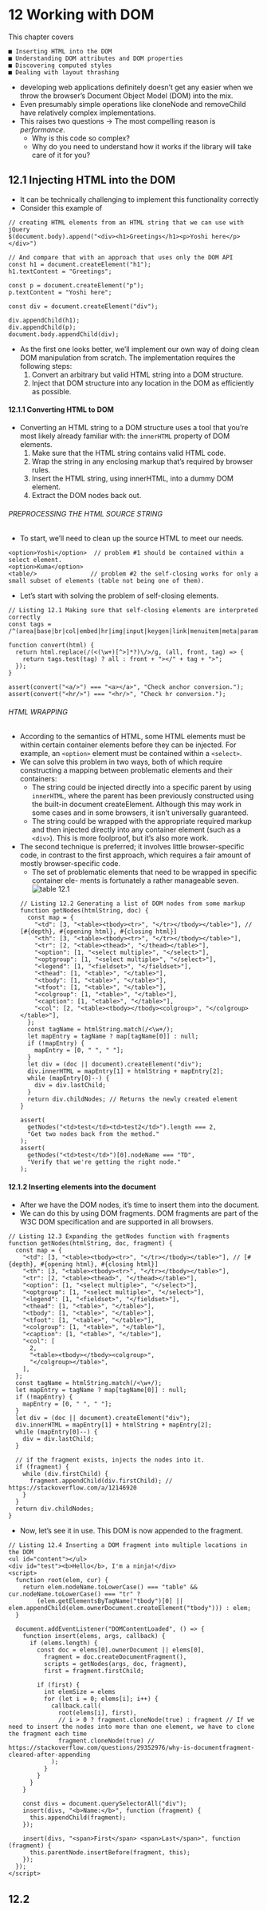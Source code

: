 # 12 Working with DOM
This chapter covers
```
■ Inserting HTML into the DOM
■ Understanding DOM attributes and DOM properties
■ Discovering computed styles
■ Dealing with layout thrashing
```
* developing web applications definitely doesn’t get any easier when we throw the browser’s Document Object Model (DOM) into the mix.
* Even presumably simple operations like cloneNode and removeChild have relatively complex implementations.
* This raises two questions -> The most compelling reason is _performance_.
  * Why is this code so complex?
  * Why do you need to understand how it works if the library will take care of it for you?
  
## 12.1 Injecting HTML into the DOM
* It can be technically challenging to implement this functionality correctly 
* Consider this example of 
```
// creating HTML elements from an HTML string that we can use with jQuery
$(document.body).append("<div><h1>Greetings</h1><p>Yoshi here</p></div>")

// And compare that with an approach that uses only the DOM API
const h1 = document.createElement("h1");
h1.textContent = "Greetings";

const p = document.createElement("p");
p.textContent = "Yoshi here";

const div = document.createElement("div");

div.appendChild(h1);
div.appendChild(p);
document.body.appendChild(div);
```
* As the first one looks better, we’ll implement our own way of doing clean DOM manipulation from scratch. The implementation requires the following steps:
  1. Convert an arbitrary but valid HTML string into a DOM structure.
  2. Inject that DOM structure into any location in the DOM as efficiently as possible.


#### 12.1.1 Converting HTML to DOM
* Converting an HTML string to a DOM structure uses a tool that you’re most likely already familiar with: the `innerHTML` property of DOM elements.
  1. Make sure that the HTML string contains valid HTML code.
  2. Wrap the string in any enclosing markup that’s required by browser rules.
  3. Insert the HTML string, using innerHTML, into a dummy DOM element.
  4. Extract the DOM nodes back out.

###### PREPROCESSING THE HTML SOURCE STRING
* To start, we’ll need to clean up the source HTML to meet our needs.
```
<option>Yoshi</option>  // problem #1 should be contained within a select element.
<option>Kuma</option>
<table/>               // problem #2 the self-closing works for only a small subset of elements (table not being one of them).
```
* Let’s start with solving the problem of self-closing elements.
```
// Listing 12.1 Making sure that self-closing elements are interpreted correctly
const tags = /^(area|base|br|col|embed|hr|img|input|keygen|link|menuitem|meta|param|source|track|wbr)$/i;

function convert(html) {
  return html.replace(/(<(\w+)[^>]*?)\/>/g, (all, front, tag) => {
    return tags.test(tag) ? all : front + "></" + tag + ">";
  });
}

assert(convert("<a/>") === "<a></a>", "Check anchor conversion.");
assert(convert("<hr/>") === "<hr/>", "Check hr conversion.");
```

###### HTML WRAPPING
* According to the semantics of HTML, some HTML elements must be within certain container elements before they can be injected. For example, an `<option>` element must be contained within a `<select>`.
* We can solve this problem in two ways, both of which require constructing a mapping between problematic elements and their containers:
  * The string could be injected directly into a specific parent by using `innerHTML`, where the parent has been previously constructed using the built-in document createElement. Although this may work in some cases and in some browsers, it isn’t universally guaranteed.
  * The string could be wrapped with the appropriate required markup and then injected directly into any container element (such as a `<div>`). This is more foolproof, but it’s also more work.
* The second technique is preferred; it involves little browser-specific code, in contrast to the first approach, which requires a fair amount of mostly browser-specific code.
  * The set of problematic elements that need to be wrapped in specific container ele- ments is fortunately a rather manageable seven.
  ![table 12.1](./table-12.1.png)
  ```
  // Listing 12.2 Generating a list of DOM nodes from some markup
  function getNodes(htmlString, doc) {
    const map = {
      "<td": [3, "<table><tbody><tr>", "</tr></tbody></table>"], // [#{depth}, #{opening html}, #{closing html}]
      "<th": [3, "<table><tbody><tr>", "</tr></tbody></table>"],
      "<tr": [2, "<table><thead>", "</thead></table>"],
      "<option": [1, "<select multiple>", "</select>"],
      "<optgroup": [1, "<select multiple>", "</select>"],
      "<legend": [1, "<fieldset>", "</fieldset>"],
      "<thead": [1, "<table>", "</table>"],
      "<tbody": [1, "<table>", "</table>"],
      "<tfoot": [1, "<table>", "</table>"],
      "<colgroup": [1, "<table>", "</table>"],
      "<caption": [1, "<table>", "</table>"],
      "<col": [2, "<table><tbody></tbody><colgroup>", "</colgroup></table>"],
    };
    const tagName = htmlString.match(/<\w+/);
    let mapEntry = tagName ? map[tagName[0]] : null;
    if (!mapEntry) {
      mapEntry = [0, " ", " "];
    }
    let div = (doc || document).createElement("div");
    div.innerHTML = mapEntry[1] + htmlString + mapEntry[2];
    while (mapEntry[0]--) {
      div = div.lastChild;
    }
    return div.childNodes; // Returns the newly created element
  }

  assert(
    getNodes("<td>test</td><td>test2</td>").length === 2,
    "Get two nodes back from the method."
  );
  assert(
    getNodes("<td>test</td>")[0].nodeName === "TD",
    "Verify that we're getting the right node."
  );
  ```
#### 12.1.2 Inserting elements into the document
* After we have the DOM nodes, it’s time to insert them into the document.
* We can do this by using DOM fragments. DOM fragments are part of the W3C DOM specification and are supported in all browsers.
```
// Listing 12.3 Expanding the getNodes function with fragments
function getNodes(htmlString, doc, fragment) {
  const map = {
    "<td": [3, "<table><tbody><tr>", "</tr></tbody></table>"], // [#{depth}, #{opening html}, #{closing html}]
    "<th": [3, "<table><tbody><tr>", "</tr></tbody></table>"],
    "<tr": [2, "<table><thead>", "</thead></table>"],
    "<option": [1, "<select multiple>", "</select>"],
    "<optgroup": [1, "<select multiple>", "</select>"],
    "<legend": [1, "<fieldset>", "</fieldset>"],
    "<thead": [1, "<table>", "</table>"],
    "<tbody": [1, "<table>", "</table>"],
    "<tfoot": [1, "<table>", "</table>"],
    "<colgroup": [1, "<table>", "</table>"],
    "<caption": [1, "<table>", "</table>"],
    "<col": [
      2,
      "<table><tbody></tbody><colgroup>",
      "</colgroup></table>",
    ],
  };
  const tagName = htmlString.match(/<\w+/);
  let mapEntry = tagName ? map[tagName[0]] : null;
  if (!mapEntry) {
    mapEntry = [0, " ", " "];
  }
  let div = (doc || document).createElement("div");
  div.innerHTML = mapEntry[1] + htmlString + mapEntry[2];
  while (mapEntry[0]--) {
    div = div.lastChild;
  }

  // if the fragment exists, injects the nodes into it.
  if (fragment) {
    while (div.firstChild) {
      fragment.appendChild(div.firstChild); // https://stackoverflow.com/a/12146920
    }
  }
  return div.childNodes;
}
```
* Now, let’s see it in use. This DOM is now appended to the fragment.
```
// Listing 12.4 Inserting a DOM fragment into multiple locations in the DOM
<ul id="content"></ul>
<div id="test"><b>Hello</b>, I'm a ninja!</div>
<script>
  function root(elem, cur) {
    return elem.nodeName.toLowerCase() === "table" && cur.nodeName.toLowerCase() === "tr" ?
        (elem.getElementsByTagName("tbody")[0] || elem.appendChild(elem.ownerDocument.createElement("tbody"))) : elem;
  }
  
  document.addEventListener("DOMContentLoaded", () => {
    function insert(elems, args, callback) {
      if (elems.length) {
        const doc = elems[0].ownerDocument || elems[0],
          fragment = doc.createDocumentFragment(),
          scripts = getNodes(args, doc, fragment),
          first = fragment.firstChild;
          
        if (first) {
          int elemSize = elems
          for (let i = 0; elems[i]; i++) {
            callback.call(
              root(elems[i], first),
              // i > 0 ? fragment.cloneNode(true) : fragment // If we need to insert the nodes into more than one element, we have to clone the fragment each time
              fragment.cloneNode(true) // https://stackoverflow.com/questions/29352976/why-is-documentfragment-cleared-after-appending
            );
          }
        }
      }
    }

    const divs = document.querySelectorAll("div");
    insert(divs, "<b>Name:</b>", function (fragment) {
      this.appendChild(fragment);
    });
    
    insert(divs, "<span>First</span> <span>Last</span>", function (fragment) {
      this.parentNode.insertBefore(fragment, this);
    });
  });
</script>
```
####
######
######

## 12.2
####
####
####
######
######

##
####
####
####
######
######
